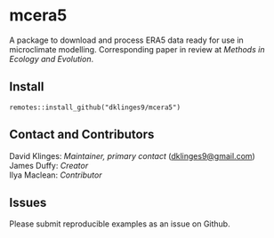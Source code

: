 # mcera5

A package to download and process ERA5 data ready for use in microclimate modelling. Corresponding paper in review at _Methods in Ecology and Evolution_.

## Install

`remotes::install_github("dklinges9/mcera5")`

## Contact and Contributors

David Klinges: _Maintainer, primary contact_ (dklinges9@gmail.com)  
James Duffy: _Creator_  
Ilya Maclean: _Contributor_  

## Issues

Please submit reproducible examples as an issue on Github. 
